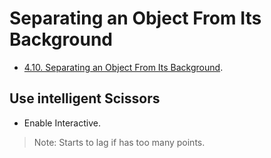 # Separating an Object From Its Background
* [4.10. Separating an Object From Its Background](https://docs.gimp.org/en/gimp-tutorial-quickie-separate.html).

## Use intelligent Scissors
* Enable Interactive.

> Note: Starts to lag if has too many points.
